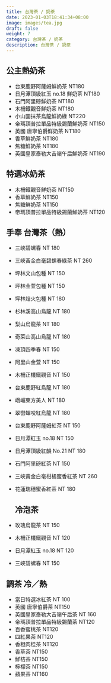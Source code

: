 ```yaml
---
title: 台灣茶 / 奶茶
date: 2023-01-03T18:41:34+08:00
image: images/tea.jpg
draft: false
weight: 7
category: 台灣茶 / 奶茶
description: 台灣茶 / 奶茶
---
```

## 公主熱奶茶

* 台東鹿野阿薩姆鮮奶茶 NT180
* 日月潭頂級紅玉 no.18 鮮奶茶 NT180
* 石門阿里磅鮮奶茶 NT180
* 木柵鐵觀音鮮奶茶 NT180
* 小山園抹茶烏龍鮮奶綠 NT220
* 帝瑪頂普拉單品特級錫蘭鮮奶茶 NT150
* 英國 唐寧伯爵鮮奶茶 NT180
* 香草鮮奶茶 NT180
* 焦糖鮮奶茶 NT180
* 英國皇家泰勒大吉嶺午后鮮奶茶 NT190

## 特選冰奶茶

* 木柵鐵觀音鮮奶茶 NT150
* 香草鮮奶茶 NT150
* 焦糖鮮奶茶 NT150
* 帝瑪頂普拉單品特級錫蘭鮮奶茶 NT120

## 手奉 台灣茶（熱）

* 三峽碧螺春 NT 180
* 三峽黃金白毫碧螺春綠茶 NT 260
* 坪林文山包種 NT 150
* 坪林金萱包種 NT 150
* 坪林焙火包種 NT 180
* 杉林溪高山烏龍 NT 180
* 梨山烏龍茶 NT 180
* 奇萊山高山烏龍 NT 180
* 凍頂四季春 NT 150
* 阿里山金萱 NT 150
* 木柵正欉鐵觀音 NT 150
* 台東鹿野紅烏龍 NT 180
* 峨嵋東方美人 NT 180
* 翠巒蟬咬紅烏龍 NT 180
* 台東鹿野阿薩姆紅茶 NT 150
* 日月潭紅玉 no.18 NT 150
* 日月潭頂級紅韻 No.21 NT 180
* 石門阿里磅紅茶 NT 150
* 三峽黃金白毫柑橘蜜香紅茶 NT 260
* 花蓮瑞穗蜜香紅茶 NT 180

  ## 冷泡茶
* 玫瑰烏龍茶   NT 150
* 木柵正欉鐵觀音 NT 120
* 日月潭紅玉 no.18 NT 120
* 三峽碧螺春 NT 150

## 調茶  冷／熱

* 當日特選冰紅茶 NT 100
* 英國 唐寧伯爵茶 NT150
* 英國皇家泰勒大吉嶺午后茶 NT 160
* 帝瑪頂普拉單品特級錫蘭茶 NT120
* 百香蜜桃茶 NT120
* 四紅果茶 NT120
* 香橙肉桂茶 NT120
* 香草茶 NT150
* 鮮桔茶 NT150
* 檸檬茶 NT150
* 蘋果茶 NT160